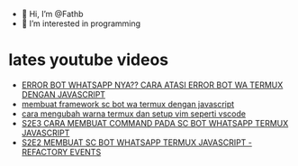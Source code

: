 - 👋 Hi, I’m @Fathb
- 👀 I’m interested in programming

# lates youtube videos
<!-- YOUTUBE:START -->
- [ERROR BOT WHATSAPP NYA?? CARA ATASI ERROR BOT WA TERMUX DENGAN JAVASCRIPT](https://www.youtube.com/watch?v=eMVXIXiy0pg)
- [membuat framework sc bot wa termux dengan javascript](https://www.youtube.com/watch?v=9zvCGpNAiYc)
- [cara mengubah warna termux dan setup vim seperti vscode](https://www.youtube.com/watch?v=csVFk20b4oU)
- [S2E3 CARA MEMBUAT COMMAND PADA SC BOT WHATSAPP TERMUX JAVASCRIPT](https://www.youtube.com/watch?v=VDQqY7qDYcE)
- [S2E2 MEMBUAT SC BOT WHATSAPP TERMUX JAVASCRIPT - REFACTORY EVENTS](https://www.youtube.com/watch?v=dOV1iPdDrd0)
<!-- YOUTUBE:END -->

<!---
Fathb/Fathb is a ✨ special ✨ repository because its `README.md` (this file) appears on your GitHub profile.
You can click the Preview link to take a look at your changes.
--->
